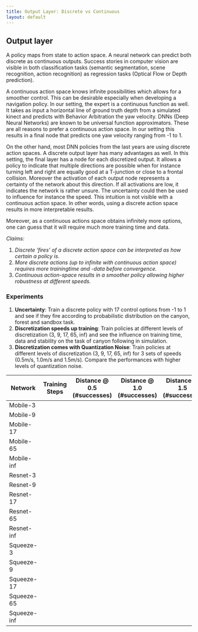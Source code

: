 ```yaml
---
title: Output Layer: Discrete vs Continuous
layout: default
---
```

## Output layer
A policy maps from state to action space. A neural network can predict both discrete as continuous outputs. Success stories in computer vision are visible in both classification tasks (semantic segmentation, scene recognition, action recognition) as regression tasks (Optical Flow or Depth prediction). 

A continuous action space knows infinite possibilities which allows for a smoother control. This can be desirable especially when developing a navigation policy. In our setting, the expert is a continuous function as well. It takes as input a horizontal line of ground truth depth from a simulated kinect and predicts with Behavior Arbitration the yaw velocity. DNNs (Deep Neural Networks) are known to be universal function approximators. These are all reasons to prefer a continuous action space. In our setting this results in a final node that predicts one yaw velocity ranging from -1 to 1.

On the other hand, most DNN policies from the last years are using discrete action spaces. A discrete output layer has many advantages as well. In this setting, the final layer has a node for each discretized output. It allows a policy to indicate that multiple directions are possible when for instance turning left and right are equally good at a T-junction or close to a frontal collision. Moreover the activation of each output node represents a certainty of the network about this direction. If all activations are low, it indicates the network is rather unsure. The uncertainty could then be used to influence for instance the speed. This intuition is not visible with a continuous action space. In other words, using a discrete action space results in more interpretable results.

Moreover, as a continuous actions space obtains infinitely more options, one can guess that it will require much more training time and data.

_Claims:_
1. _Discrete ‘fires’ of a discrete action space can be interpreted as how certain a policy is._
2. _More discrete actions (up to infinite with continuous action space) requires more trainingtime and -data before convergence._
3. _Continuous action-space results in a smoother policy allowing higher robustness at different speeds._

### Experiments

1. **Uncertainty**: Train a discrete policy with 17 control options from -1 to 1 and see if they fire according to probabilistic distribution on the canyon, forest and sandbox task. 
2. **Discretization speeds up training**: Train policies at different levels of discretization (3, 9, 17, 65, inf) and see the influence on training time, data and stability on the task of canyon following in simulation.
3. **Discretization comes with Quantization Noise**: Train policies at different levels of discretization (3, 9, 17, 65, inf) for 3 sets of speeds (0.5m/s, 1.0m/s and 1.5m/s). Compare the performances with higher levels of quantization noise.


Network    | Training Steps  | Distance @ 0.5 (#successes)   | Distance @ 1.0 (#successes) | Distance @ 1.5 (#successes)
-----------|-----------------|-------------------------------|-----------------------------|----------------------------
Mobile-3   |					|								|							  |
Mobile-9   |					|								|							  |
Mobile-17  |					|								|							  |
Mobile-65  |					|								|							  |
Mobile-inf |					|								|							  |
Resnet-3   |					|								|							  |
Resnet-9   |					|								|							  |
Resnet-17  |					|								|							  |
Resnet-65  |					|								|							  |
Resnet-inf |					|								|							  |
Squeeze-3  |          |               |               |
Squeeze-9  |          |               |               |
Squeeze-17 |          |               |               |
Squeeze-65 |          |               |               |
Squeeze-inf|          |               |               |
